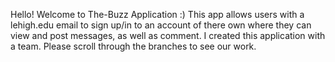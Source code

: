 Hello! Welcome to The-Buzz Application :)
This app allows users with a lehigh.edu email to sign up/in to an account of there own where they can view and post messages, as well as comment.
I created this application with a team. Please scroll through the branches to see our work.
